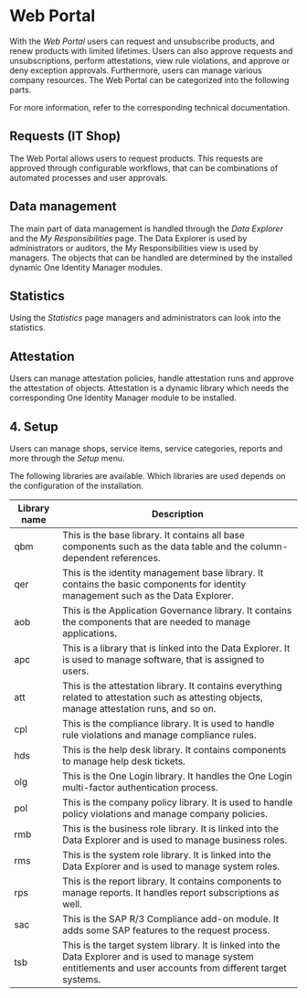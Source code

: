 # Web Portal

With the _Web Portal_ users can request and unsubscribe products, and renew products with limited lifetimes. Users can also approve requests and unsubscriptions, perform attestations, view rule violations, and approve or deny exception approvals. Furthermore, users can manage various company resources.
The Web Portal can be categorized into the following parts. 

For more information, refer to the corresponding technical documentation.

## Requests (IT Shop)
The Web Portal allows users to request products. This requests are approved through configurable workflows, that can be combinations of automated processes and user approvals.

## Data management
The main part of data management is handled through the _Data Explorer_ and the _My Responsibilities_ page. The Data Explorer is used by administrators or auditors, the My Responsibilities view is used by managers. The objects that can be handled are determined by the installed dynamic One Identity Manager modules.

## Statistics
Using the _Statistics_ page managers and administrators can look into the statistics. 

## Attestation
Users can manage attestation policies, handle attestation runs and approve the attestation of objects. Attestation is a dynamic library which needs the corresponding One Identity Manager module to be installed.

## 4. Setup
Users can manage shops, service items, service categories, reports and more through the _Setup_ menu.

The following libraries are available. Which libraries are used depends on the configuration of the installation.

|Library name | Description|
|---|---|
| qbm | This is the base library. It contains all base components such as the data table and the column-dependent references. |
| qer | This is the identity management base library. It contains the basic components for identity management such as the Data Explorer.|
| aob | This is the Application Governance library. It contains the components that are needed to manage applications. |
| apc | This is a library that is linked into the Data Explorer. It is used to manage software, that is assigned to users.|
| att | This is the attestation library. It contains everything related to attestation such as attesting objects, manage attestation runs, and so on.|
| cpl | This is the compliance library. It is used to handle rule violations and manage compliance rules. |
| hds | This is the help desk library. It contains components to manage help desk tickets.|
| olg | This is the One Login library. It handles the One Login multi-factor authentication process.|
| pol | This is the company policy library. It is used to handle policy violations and manage company policies.|
| rmb | This is the business role library. It is linked into the Data Explorer and is used to manage business roles. |
| rms | This is the system role library. It is linked into the Data Explorer and is used to manage system roles.|
| rps | This is the report library. It contains components to manage reports. It handles report subscriptions as well.|
| sac | This is the SAP R/3 Compliance add-on module. It adds some SAP features to the request process. |
| tsb | This is the target system library. It is linked into the Data Explorer and is used to manage system entitlements and user accounts from different target systems. |
